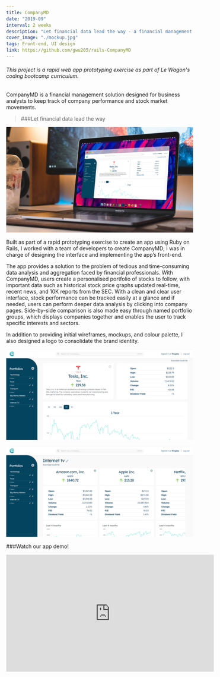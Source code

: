 ```yaml
---
title: CompanyMD
date: "2019-09"
interval: 2 weeks
description: "Let financial data lead the way - a financial management app prototype developed for stock investors and business analysts"
cover_image: "./mockup.jpg"
tags: Front-end, UI design
link: https://github.com/gwu205/rails-CompanyMD
---
```


###### *This project is a rapid web app prototyping exercise as part of Le Wagon's coding bootcamp curriculum.*

CompanyMD is a financial management solution designed for business analysts to keep track of company performance and stock market movements.
> ###Let financial data lead the way

![CompanyMD Application Dashboard](./mockup.jpg)

Built as part of a rapid prototyping exercise to create an app using Ruby on Rails, I worked with a team of developers to create CompanyMD; I was in charge of designing the interface and implementing the app’s front-end.

The app provides a solution to the problem of tedious and time-consuming data analysis and aggregation faced by financial professionals. With CompanyMD, users create a personalised portfolio of stocks to follow, with important data such as historical stock price graphs updated real-time, recent news, and 10K reports from the SEC. With a clean and clear user interface, stock performance can be tracked easily at a glance and if needed, users can perform deeper data analysis by clicking into company pages. Side-by-side comparison is also made easy through named portfolio groups, which displays companies together and enables the user to track specific interests and sectors.

In addition to providing initial wireframes, mockups, and colour palette, I also designed a logo to consolidate the brand identity.

![CompanyMD Company Page](./company.png)

![CompanyMD Group Page](./group.png)

###Watch our app demo!
<iframe width="560" height="315" src="https://www.youtube.com/embed/H3Hn1oa019Q?start=1022" frameborder="0" allow="accelerometer; autoplay; encrypted-media; gyroscope; picture-in-picture" allowfullscreen></iframe>
